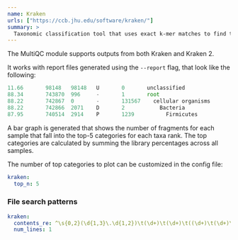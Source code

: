 ```yaml
---
name: Kraken
urls: ["https://ccb.jhu.edu/software/kraken/"]
summary: >
  Taxonomic classification tool that uses exact k-mer matches to find the lowest common ancestor (LCA) of a given sequence
---
```


<!--
~~~~~ DO NOT EDIT ~~~~~
This file is autogenerated from the MultiQC module python docstring.
Do not edit the markdown, it will be overwritten.

File path for the source of this content: multiqc/modules/kraken/kraken.py
~~~~~~~~~~~~~~~~~~~~~~~
-->

The MultiQC module supports outputs from both Kraken and Kraken 2.

It works with report files generated using the `--report` flag, that look like the following:

```ts
11.66       98148   98148   U       0       unclassified
88.34       743870  996     -       1       root
88.22       742867  0       -       131567    cellular organisms
88.22       742866  2071    D       2           Bacteria
87.95       740514  2914    P       1239          Firmicutes
```

A bar graph is generated that shows the number of fragments for each sample that
fall into the top-5 categories for each taxa rank. The top categories are calculated
by summing the library percentages across all samples.

The number of top categories to plot can be customized in the config file:

```yaml
kraken:
  top_n: 5
```

### File search patterns

```yaml
kraken:
  contents_re: ^\s{0,2}(\d{1,3}\.\d{1,2})\t(\d+)\t(\d+)\t((\d+)\t(\d+)\t)?([URDKPCOFGS-]\d{0,2})\t(\d+)(\s+)unclassified
  num_lines: 1
```
